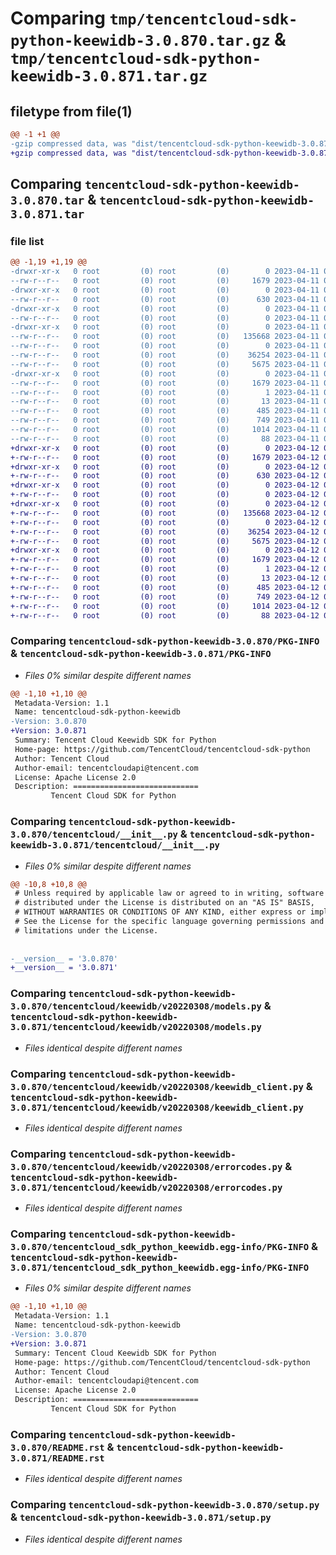 # Comparing `tmp/tencentcloud-sdk-python-keewidb-3.0.870.tar.gz` & `tmp/tencentcloud-sdk-python-keewidb-3.0.871.tar.gz`

## filetype from file(1)

```diff
@@ -1 +1 @@
-gzip compressed data, was "dist/tencentcloud-sdk-python-keewidb-3.0.870.tar", last modified: Tue Apr 11 03:41:53 2023, max compression
+gzip compressed data, was "dist/tencentcloud-sdk-python-keewidb-3.0.871.tar", last modified: Wed Apr 12 00:28:40 2023, max compression
```

## Comparing `tencentcloud-sdk-python-keewidb-3.0.870.tar` & `tencentcloud-sdk-python-keewidb-3.0.871.tar`

### file list

```diff
@@ -1,19 +1,19 @@
-drwxr-xr-x   0 root         (0) root         (0)        0 2023-04-11 03:41:53.000000 tencentcloud-sdk-python-keewidb-3.0.870/
--rw-r--r--   0 root         (0) root         (0)     1679 2023-04-11 03:41:53.000000 tencentcloud-sdk-python-keewidb-3.0.870/PKG-INFO
-drwxr-xr-x   0 root         (0) root         (0)        0 2023-04-11 03:41:53.000000 tencentcloud-sdk-python-keewidb-3.0.870/tencentcloud/
--rw-r--r--   0 root         (0) root         (0)      630 2023-04-11 03:41:53.000000 tencentcloud-sdk-python-keewidb-3.0.870/tencentcloud/__init__.py
-drwxr-xr-x   0 root         (0) root         (0)        0 2023-04-11 03:41:53.000000 tencentcloud-sdk-python-keewidb-3.0.870/tencentcloud/keewidb/
--rw-r--r--   0 root         (0) root         (0)        0 2023-04-11 03:41:53.000000 tencentcloud-sdk-python-keewidb-3.0.870/tencentcloud/keewidb/__init__.py
-drwxr-xr-x   0 root         (0) root         (0)        0 2023-04-11 03:41:53.000000 tencentcloud-sdk-python-keewidb-3.0.870/tencentcloud/keewidb/v20220308/
--rw-r--r--   0 root         (0) root         (0)   135668 2023-04-11 03:41:53.000000 tencentcloud-sdk-python-keewidb-3.0.870/tencentcloud/keewidb/v20220308/models.py
--rw-r--r--   0 root         (0) root         (0)        0 2023-04-11 03:41:53.000000 tencentcloud-sdk-python-keewidb-3.0.870/tencentcloud/keewidb/v20220308/__init__.py
--rw-r--r--   0 root         (0) root         (0)    36254 2023-04-11 03:41:53.000000 tencentcloud-sdk-python-keewidb-3.0.870/tencentcloud/keewidb/v20220308/keewidb_client.py
--rw-r--r--   0 root         (0) root         (0)     5675 2023-04-11 03:41:53.000000 tencentcloud-sdk-python-keewidb-3.0.870/tencentcloud/keewidb/v20220308/errorcodes.py
-drwxr-xr-x   0 root         (0) root         (0)        0 2023-04-11 03:41:53.000000 tencentcloud-sdk-python-keewidb-3.0.870/tencentcloud_sdk_python_keewidb.egg-info/
--rw-r--r--   0 root         (0) root         (0)     1679 2023-04-11 03:41:53.000000 tencentcloud-sdk-python-keewidb-3.0.870/tencentcloud_sdk_python_keewidb.egg-info/PKG-INFO
--rw-r--r--   0 root         (0) root         (0)        1 2023-04-11 03:41:53.000000 tencentcloud-sdk-python-keewidb-3.0.870/tencentcloud_sdk_python_keewidb.egg-info/dependency_links.txt
--rw-r--r--   0 root         (0) root         (0)       13 2023-04-11 03:41:53.000000 tencentcloud-sdk-python-keewidb-3.0.870/tencentcloud_sdk_python_keewidb.egg-info/top_level.txt
--rw-r--r--   0 root         (0) root         (0)      485 2023-04-11 03:41:53.000000 tencentcloud-sdk-python-keewidb-3.0.870/tencentcloud_sdk_python_keewidb.egg-info/SOURCES.txt
--rw-r--r--   0 root         (0) root         (0)      749 2023-04-11 03:41:53.000000 tencentcloud-sdk-python-keewidb-3.0.870/README.rst
--rw-r--r--   0 root         (0) root         (0)     1014 2023-04-11 03:41:53.000000 tencentcloud-sdk-python-keewidb-3.0.870/setup.py
--rw-r--r--   0 root         (0) root         (0)       88 2023-04-11 03:41:53.000000 tencentcloud-sdk-python-keewidb-3.0.870/setup.cfg
+drwxr-xr-x   0 root         (0) root         (0)        0 2023-04-12 00:28:40.000000 tencentcloud-sdk-python-keewidb-3.0.871/
+-rw-r--r--   0 root         (0) root         (0)     1679 2023-04-12 00:28:40.000000 tencentcloud-sdk-python-keewidb-3.0.871/PKG-INFO
+drwxr-xr-x   0 root         (0) root         (0)        0 2023-04-12 00:28:40.000000 tencentcloud-sdk-python-keewidb-3.0.871/tencentcloud/
+-rw-r--r--   0 root         (0) root         (0)      630 2023-04-12 00:28:40.000000 tencentcloud-sdk-python-keewidb-3.0.871/tencentcloud/__init__.py
+drwxr-xr-x   0 root         (0) root         (0)        0 2023-04-12 00:28:40.000000 tencentcloud-sdk-python-keewidb-3.0.871/tencentcloud/keewidb/
+-rw-r--r--   0 root         (0) root         (0)        0 2023-04-12 00:28:40.000000 tencentcloud-sdk-python-keewidb-3.0.871/tencentcloud/keewidb/__init__.py
+drwxr-xr-x   0 root         (0) root         (0)        0 2023-04-12 00:28:40.000000 tencentcloud-sdk-python-keewidb-3.0.871/tencentcloud/keewidb/v20220308/
+-rw-r--r--   0 root         (0) root         (0)   135668 2023-04-12 00:28:40.000000 tencentcloud-sdk-python-keewidb-3.0.871/tencentcloud/keewidb/v20220308/models.py
+-rw-r--r--   0 root         (0) root         (0)        0 2023-04-12 00:28:40.000000 tencentcloud-sdk-python-keewidb-3.0.871/tencentcloud/keewidb/v20220308/__init__.py
+-rw-r--r--   0 root         (0) root         (0)    36254 2023-04-12 00:28:40.000000 tencentcloud-sdk-python-keewidb-3.0.871/tencentcloud/keewidb/v20220308/keewidb_client.py
+-rw-r--r--   0 root         (0) root         (0)     5675 2023-04-12 00:28:40.000000 tencentcloud-sdk-python-keewidb-3.0.871/tencentcloud/keewidb/v20220308/errorcodes.py
+drwxr-xr-x   0 root         (0) root         (0)        0 2023-04-12 00:28:40.000000 tencentcloud-sdk-python-keewidb-3.0.871/tencentcloud_sdk_python_keewidb.egg-info/
+-rw-r--r--   0 root         (0) root         (0)     1679 2023-04-12 00:28:40.000000 tencentcloud-sdk-python-keewidb-3.0.871/tencentcloud_sdk_python_keewidb.egg-info/PKG-INFO
+-rw-r--r--   0 root         (0) root         (0)        1 2023-04-12 00:28:40.000000 tencentcloud-sdk-python-keewidb-3.0.871/tencentcloud_sdk_python_keewidb.egg-info/dependency_links.txt
+-rw-r--r--   0 root         (0) root         (0)       13 2023-04-12 00:28:40.000000 tencentcloud-sdk-python-keewidb-3.0.871/tencentcloud_sdk_python_keewidb.egg-info/top_level.txt
+-rw-r--r--   0 root         (0) root         (0)      485 2023-04-12 00:28:40.000000 tencentcloud-sdk-python-keewidb-3.0.871/tencentcloud_sdk_python_keewidb.egg-info/SOURCES.txt
+-rw-r--r--   0 root         (0) root         (0)      749 2023-04-12 00:28:40.000000 tencentcloud-sdk-python-keewidb-3.0.871/README.rst
+-rw-r--r--   0 root         (0) root         (0)     1014 2023-04-12 00:28:40.000000 tencentcloud-sdk-python-keewidb-3.0.871/setup.py
+-rw-r--r--   0 root         (0) root         (0)       88 2023-04-12 00:28:40.000000 tencentcloud-sdk-python-keewidb-3.0.871/setup.cfg
```

### Comparing `tencentcloud-sdk-python-keewidb-3.0.870/PKG-INFO` & `tencentcloud-sdk-python-keewidb-3.0.871/PKG-INFO`

 * *Files 0% similar despite different names*

```diff
@@ -1,10 +1,10 @@
 Metadata-Version: 1.1
 Name: tencentcloud-sdk-python-keewidb
-Version: 3.0.870
+Version: 3.0.871
 Summary: Tencent Cloud Keewidb SDK for Python
 Home-page: https://github.com/TencentCloud/tencentcloud-sdk-python
 Author: Tencent Cloud
 Author-email: tencentcloudapi@tencent.com
 License: Apache License 2.0
 Description: ============================
         Tencent Cloud SDK for Python
```

### Comparing `tencentcloud-sdk-python-keewidb-3.0.870/tencentcloud/__init__.py` & `tencentcloud-sdk-python-keewidb-3.0.871/tencentcloud/__init__.py`

 * *Files 0% similar despite different names*

```diff
@@ -10,8 +10,8 @@
 # Unless required by applicable law or agreed to in writing, software
 # distributed under the License is distributed on an "AS IS" BASIS,
 # WITHOUT WARRANTIES OR CONDITIONS OF ANY KIND, either express or implied.
 # See the License for the specific language governing permissions and
 # limitations under the License.
 
 
-__version__ = '3.0.870'
+__version__ = '3.0.871'
```

### Comparing `tencentcloud-sdk-python-keewidb-3.0.870/tencentcloud/keewidb/v20220308/models.py` & `tencentcloud-sdk-python-keewidb-3.0.871/tencentcloud/keewidb/v20220308/models.py`

 * *Files identical despite different names*

### Comparing `tencentcloud-sdk-python-keewidb-3.0.870/tencentcloud/keewidb/v20220308/keewidb_client.py` & `tencentcloud-sdk-python-keewidb-3.0.871/tencentcloud/keewidb/v20220308/keewidb_client.py`

 * *Files identical despite different names*

### Comparing `tencentcloud-sdk-python-keewidb-3.0.870/tencentcloud/keewidb/v20220308/errorcodes.py` & `tencentcloud-sdk-python-keewidb-3.0.871/tencentcloud/keewidb/v20220308/errorcodes.py`

 * *Files identical despite different names*

### Comparing `tencentcloud-sdk-python-keewidb-3.0.870/tencentcloud_sdk_python_keewidb.egg-info/PKG-INFO` & `tencentcloud-sdk-python-keewidb-3.0.871/tencentcloud_sdk_python_keewidb.egg-info/PKG-INFO`

 * *Files 0% similar despite different names*

```diff
@@ -1,10 +1,10 @@
 Metadata-Version: 1.1
 Name: tencentcloud-sdk-python-keewidb
-Version: 3.0.870
+Version: 3.0.871
 Summary: Tencent Cloud Keewidb SDK for Python
 Home-page: https://github.com/TencentCloud/tencentcloud-sdk-python
 Author: Tencent Cloud
 Author-email: tencentcloudapi@tencent.com
 License: Apache License 2.0
 Description: ============================
         Tencent Cloud SDK for Python
```

### Comparing `tencentcloud-sdk-python-keewidb-3.0.870/README.rst` & `tencentcloud-sdk-python-keewidb-3.0.871/README.rst`

 * *Files identical despite different names*

### Comparing `tencentcloud-sdk-python-keewidb-3.0.870/setup.py` & `tencentcloud-sdk-python-keewidb-3.0.871/setup.py`

 * *Files identical despite different names*

